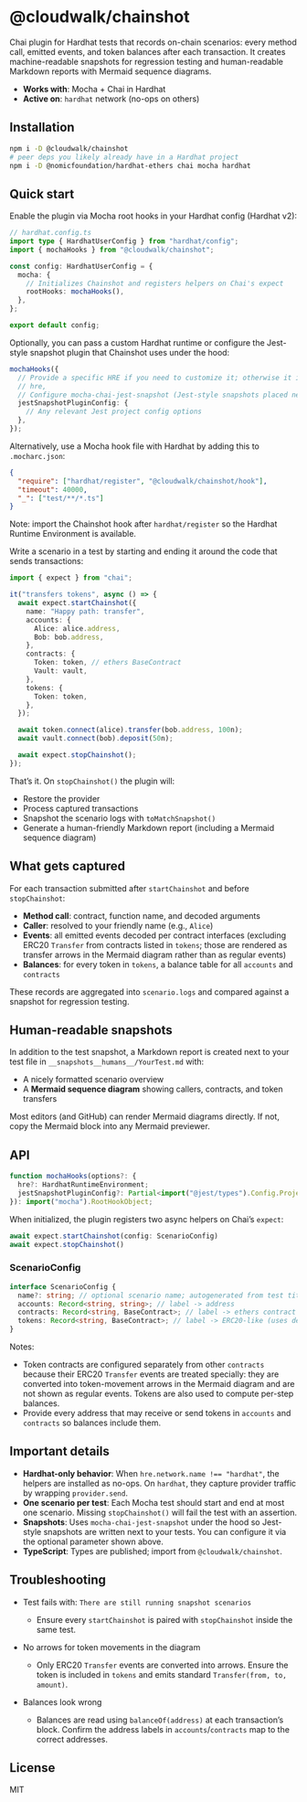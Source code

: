 # @cloudwalk/chainshot

Chai plugin for Hardhat tests that records on-chain scenarios: every method call, emitted events, and token balances after each transaction. It creates machine-readable snapshots for regression testing and human-readable Markdown reports with Mermaid sequence diagrams.

- **Works with**: Mocha + Chai in Hardhat
- **Active on**: `hardhat` network (no-ops on others)

## Installation

```bash
npm i -D @cloudwalk/chainshot
# peer deps you likely already have in a Hardhat project
npm i -D @nomicfoundation/hardhat-ethers chai mocha hardhat
```

## Quick start

Enable the plugin via Mocha root hooks in your Hardhat config (Hardhat v2):

```ts
// hardhat.config.ts
import type { HardhatUserConfig } from "hardhat/config";
import { mochaHooks } from "@cloudwalk/chainshot";

const config: HardhatUserConfig = {
  mocha: {
    // Initializes Chainshot and registers helpers on Chai's expect
    rootHooks: mochaHooks(),
  },
};

export default config;
```

Optionally, you can pass a custom Hardhat runtime or configure the Jest-style snapshot plugin that Chainshot uses under the hood:

```ts
mochaHooks({
  // Provide a specific HRE if you need to customize it; otherwise it is auto-required
  // hre,
  // Configure mocha-chai-jest-snapshot (Jest-style snapshots placed next to tests)
  jestSnapshotPluginConfig: {
    // Any relevant Jest project config options
  },
});
```

Alternatively, use a Mocha hook file with Hardhat by adding this to `.mocharc.json`:

```json
{
  "require": ["hardhat/register", "@cloudwalk/chainshot/hook"],
  "timeout": 40000,
  "_": ["test/**/*.ts"]
}
```

Note: import the Chainshot hook after `hardhat/register` so the Hardhat Runtime Environment is available.

Write a scenario in a test by starting and ending it around the code that sends transactions:

```ts
import { expect } from "chai";

it("transfers tokens", async () => {
  await expect.startChainshot({
    name: "Happy path: transfer",
    accounts: {
      Alice: alice.address,
      Bob: bob.address,
    },
    contracts: {
      Token: token, // ethers BaseContract
      Vault: vault,
    },
    tokens: {
      Token: token,
    },
  });

  await token.connect(alice).transfer(bob.address, 100n);
  await vault.connect(bob).deposit(50n);

  await expect.stopChainshot();
});
```

That’s it. On `stopChainshot()` the plugin will:

- Restore the provider
- Process captured transactions
- Snapshot the scenario logs with `toMatchSnapshot()`
- Generate a human-friendly Markdown report (including a Mermaid sequence diagram)

## What gets captured

For each transaction submitted after `startChainshot` and before `stopChainshot`:

- **Method call**: contract, function name, and decoded arguments
- **Caller**: resolved to your friendly name (e.g., `Alice`)
- **Events**: all emitted events decoded per contract interfaces
  (excluding ERC20 `Transfer` from contracts listed in `tokens`; those
  are rendered as transfer arrows in the Mermaid diagram rather than as
  regular events)
- **Balances**: for every token in `tokens`, a balance table for all `accounts` and `contracts`

These records are aggregated into `scenario.logs` and compared against a snapshot for regression testing.

## Human-readable snapshots

In addition to the test snapshot, a Markdown report is created next to your test file in `__snapshots__humans__/YourTest.md` with:

- A nicely formatted scenario overview
- A **Mermaid sequence diagram** showing callers, contracts, and token transfers

Most editors (and GitHub) can render Mermaid diagrams directly. If not, copy the Mermaid block into any Mermaid previewer.

## API

```ts
function mochaHooks(options?: {
  hre?: HardhatRuntimeEnvironment;
  jestSnapshotPluginConfig?: Partial<import("@jest/types").Config.ProjectConfig>;
}): import("mocha").RootHookObject;
```

When initialized, the plugin registers two async helpers on Chai’s `expect`:

```ts
await expect.startChainshot(config: ScenarioConfig)
await expect.stopChainshot()
```

### ScenarioConfig

```ts
interface ScenarioConfig {
  name?: string; // optional scenario name; autogenerated from test titles if omitted
  accounts: Record<string, string>; // label -> address
  contracts: Record<string, BaseContract>; // label -> ethers contract (used for tx decoding)
  tokens: Record<string, BaseContract>; // label -> ERC20-like (uses decimals(), balanceOf())
}
```

Notes:

- Token contracts are configured separately from other `contracts` because their ERC20 `Transfer` events are treated specially: they are converted into token-movement arrows in the Mermaid diagram and are not shown as regular events. Tokens are also used to compute per-step balances.
- Provide every address that may receive or send tokens in `accounts` and `contracts` so balances include them.

## Important details

- **Hardhat-only behavior**: When `hre.network.name !== "hardhat"`, the helpers are installed as no-ops. On `hardhat`, they capture provider traffic by wrapping `provider.send`.
- **One scenario per test**: Each Mocha test should start and end at most one scenario. Missing `stopChainshot()` will fail the test with an assertion.
- **Snapshots**: Uses `mocha-chai-jest-snapshot` under the hood so Jest-style snapshots are written next to your tests. You can configure it via the optional parameter shown above.
- **TypeScript**: Types are published; import from `@cloudwalk/chainshot`.

## Troubleshooting

- Test fails with: `There are still running snapshot scenarios`

  - Ensure every `startChainshot` is paired with `stopChainshot` inside the same test.

- No arrows for token movements in the diagram

  - Only ERC20 `Transfer` events are converted into arrows. Ensure the token is included in `tokens` and emits standard `Transfer(from, to, amount)`.

- Balances look wrong
  - Balances are read using `balanceOf(address)` at each transaction’s block. Confirm the address labels in `accounts`/`contracts` map to the correct addresses.

## License

MIT
